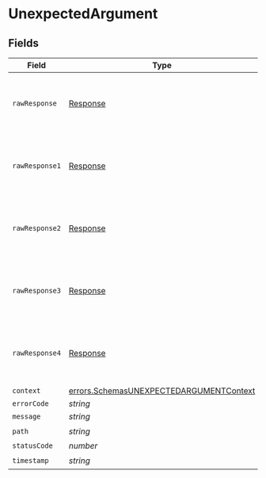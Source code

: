 # UnexpectedArgument


## Fields

| Field                                                                                                     | Type                                                                                                      | Required                                                                                                  | Description                                                                                               |
| --------------------------------------------------------------------------------------------------------- | --------------------------------------------------------------------------------------------------------- | --------------------------------------------------------------------------------------------------------- | --------------------------------------------------------------------------------------------------------- |
| `rawResponse`                                                                                             | [Response](https://developer.mozilla.org/en-US/docs/Web/API/Response)                                     | :heavy_minus_sign:                                                                                        | Raw HTTP response; suitable for custom response parsing                                                   |
| `rawResponse1`                                                                                            | [Response](https://developer.mozilla.org/en-US/docs/Web/API/Response)                                     | :heavy_minus_sign:                                                                                        | Raw HTTP response; suitable for custom response parsing                                                   |
| `rawResponse2`                                                                                            | [Response](https://developer.mozilla.org/en-US/docs/Web/API/Response)                                     | :heavy_minus_sign:                                                                                        | Raw HTTP response; suitable for custom response parsing                                                   |
| `rawResponse3`                                                                                            | [Response](https://developer.mozilla.org/en-US/docs/Web/API/Response)                                     | :heavy_minus_sign:                                                                                        | Raw HTTP response; suitable for custom response parsing                                                   |
| `rawResponse4`                                                                                            | [Response](https://developer.mozilla.org/en-US/docs/Web/API/Response)                                     | :heavy_minus_sign:                                                                                        | Raw HTTP response; suitable for custom response parsing                                                   |
| `context`                                                                                                 | [errors.SchemasUNEXPECTEDARGUMENTContext](../../../sdk/models/errors/schemasunexpectedargumentcontext.md) | :heavy_minus_sign:                                                                                        | N/A                                                                                                       |
| `errorCode`                                                                                               | *string*                                                                                                  | :heavy_minus_sign:                                                                                        | N/A                                                                                                       |
| `message`                                                                                                 | *string*                                                                                                  | :heavy_minus_sign:                                                                                        | N/A                                                                                                       |
| `path`                                                                                                    | *string*                                                                                                  | :heavy_check_mark:                                                                                        | N/A                                                                                                       |
| `statusCode`                                                                                              | *number*                                                                                                  | :heavy_minus_sign:                                                                                        | N/A                                                                                                       |
| `timestamp`                                                                                               | *string*                                                                                                  | :heavy_check_mark:                                                                                        | N/A                                                                                                       |
